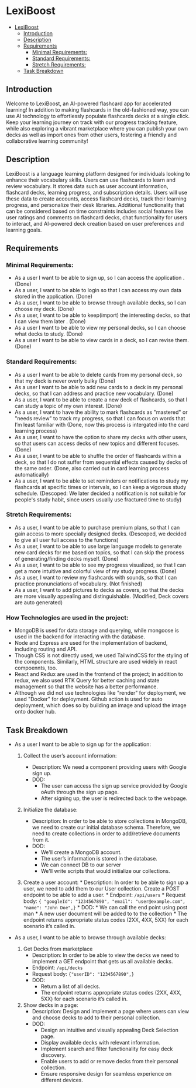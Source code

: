# LexiBoost
<!-- TOC -->
* [LexiBoost](#lexiboost)
  * [Introduction](#introduction)
  * [Description](#description)
  * [Requirements](#requirements)
    * [Minimal Requirements:](#minimal-requirements-)
    * [Standard Requirements:](#standard-requirements-)
    * [Stretch Requirements:](#stretch-requirements-)
  * [Task Breakdown](#task-breakdown)
<!-- TOC -->

## Introduction
Welcome to LexiBoost, an AI-powered flashcard app for accelerated learning! In addition to making flashcards in the old-fashioned way, you can use AI technology to effortlessly populate flashcards decks at a single click. Keep your learning journey on track with our progress tracking feature, while also exploring a vibrant marketplace where you can publish your own decks as well as import ones from other users, fostering a friendly and collaborative learning community!

## Description
LexiBoost is a language learning platform designed for individuals looking to enhance their vocabulary skills. Users can use flashcards to learn and review vocabulary. It stores data such as user account information, flashcard decks, learning progress, and subscription details. Users will use these data to create accounts, access flashcard decks, track their learning progress, and personalize their desk libraries. Additional functionality that can be considered based on time constraints includes social features like user ratings and comments on flashcard decks, chat functionality for users to interact, and AI-powered deck creation based on user preferences and learning goals.

## Requirements


### Minimal Requirements: 
* As a user I want to be able to sign up, so I can access the application . (Done)
* As a user, I want to be able to login so that I can access my own data stored in the application. (Done)
* As a user, I want to be able to browse through available decks, so I can choose my deck. (Done)
* As a user, I want to be able to keep(import) the interesting decks, so that I can view them later . (Done)
* As a user I want to be able to view my personal decks, so I can choose what decks to study. (Done)
* As a user I want to be able to view cards in a deck, so I can revise them. (Done)

### Standard Requirements: 
* As a user I want to be able to delete cards from my personal deck, so that my deck is never overly bulky (Done)
* As a user I want to be able to add new cards to a deck in my personal decks, so that I can address and practice new vocabulary. (Done)
* As a user, I want to be able to create a new deck of flashcards, so that I can study a topic of my own interest. (Done)
* As a user, I want to have the ability to mark flashcards as "mastered" or "needs review" to track my progress, so that I can focus on words that I’m least familiar with (Done, now this process is intergated into the card learning process)
* As a user, I want to have the option to share my decks with other users, so that users can access decks of new topics and different focuses. (Done)
* As a user, I want to be able to shuffle the order of flashcards within a deck, so that I do not suffer from sequential effects caused by decks of the same order. (Done, also carried out in card learning process automatically)
* As a user, I want to be able to set reminders or notifications to study my flashcards at specific times or intervals, so I can keep a vigorous study schedule.  (Descoped: We later decided a notification is not suitable for people's study habit, since users usually use fractured time to study)


### Stretch Requirements: 
* As a user, I want to be able to purchase premium plans, so that I can gain access to more specially designed decks. (Descoped, we decided to give all user full access to the functions)
* As a user, I want to be able to use large language models to generate new card decks for me based on topics, so that I can skip the process of generating/finding decks myself. (Done)
* As a user, I want to be able to see my progress visualized, so that I can get a more intuitive and colorful view of my study progress. (Done)
* As a user, I want to review my flashcards with sounds, so that I can practice pronunciations of vocabulary. (Not finished)
* As a user, I want to add pictures to decks as covers, so that the decks are more visually appealing and distinguishable. (Modified, Deck covers are auto generated)

### How Technologies are used in the project:
* MongoDB is used for data storage and querying, while mongoose is used in the backend for interacting with the database.
* Node and Express are used for the implementation of backend, including routing and API.
* Though CSS is not directly used, we used TailwindCSS for the styling of the components. Similarly, HTML structure are used widely in react compoennts, too.
* React and Redux are used in the frontend of the project; in addition to redux, we also used RTK Query for better caching and state management so that the website has a better performance.
* Although we did not use technologies like "render" for deployment, we used "Docker" for deployment. Github action is used for auto deployment, which does so by building an image and upload the image onto docker hub.

## Task Breakdown

* As a user I want to be able to sign up for the application:
    1. Collect the user’s account information:
        * Description: We need a component providing users with Google sign up.
        * DOD: 
            * The user can access the sign up service provided by Google oAuth through the sign up page.
            * After signing up, the user is redirected back to the webpage.

    2. Initialize the database:
        * Description: In order to be able to store collections in MongoDB, we need to create our initial database schema. Therefore, we need to create collections in order to add/retrieve documents from it.
        * DOD: 
            * We'll create a  MongoDB account.
            * The user’s information is stored in the database.
            * We can connect DB to our server
            * We'll write scripts that would initialize our collections. 
    3. Create a user account:
            * Description: In order to be able to sign up a user, we need to add them to our User collection. Create a POST endpoint to be able to add a user. 
            * Endpoint: `/api/users`
            * Request body:
            `{ "googleId": "1234567890", "email": "user@example.com", "name": "John Doe",}`
            * DOD: 
                * We can call the end point using post man 
                * A new user document will be added to to the collection 
                * The endpoint returns appropriate status codes (2XX, 4XX, 5XX) for each scenario it’s called in. 
  
* As a user, I want to be able to browse through available decks:
    1. Get Decks from marketplace
       * Description: In order to be able to view the decks we need to implement a GET endpoint that gets us all available decks. 
       * Endpoint: `/api/decks`
       * Request body: `{"userID": "1234567890",}` 
       * DOD: 
            * Return a list of all decks. 
            * The endpoint returns appropriate status codes (2XX, 4XX, 5XX) for each scenario it’s called in. 
    2. Show decks in a page:
        * Description: Design and implement a page where users can view and choose decks to add to their personal collection.
        * DOD: 
            * Design an intuitive and visually appealing Deck Selection page.
            * Display available decks with relevant information.
            * Implement search and filter functionality for easy deck discovery.
            * Enable users to add or remove decks from their personal collection.
            * Ensure responsive design for seamless experience on different devices.
